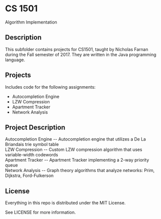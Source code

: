 # CS 1501

Algorithm Implementation

## Description

This subfolder contains projects for CS1501, taught by Nicholas Farnan during the Fall semester of 2017. They are written 
in the Java programming language.

## Projects

Includes code for the following assignments:

*   Autocompletion Engine
*   LZW Compression
*   Apartment Tracker
*   Network Analysis

## Project Description

Autocompletion Engine -- Autocompletion engine that utilizes a De La Briandais trie symbol table <br />
LZW Compression -- Custom LZW compression algorithm that uses variable-width codewords <br />
Apartment Tracker -- Apartment Tracker implementing a 2-way priority queue <br />
Network Analysis -- Graph theory algorithms that analyze networks: Prim, Dijkstra, Ford-Fulkerson <br />

## License

Everything in this repo is distributed under the MIT License.

See LICENSE for more information.
